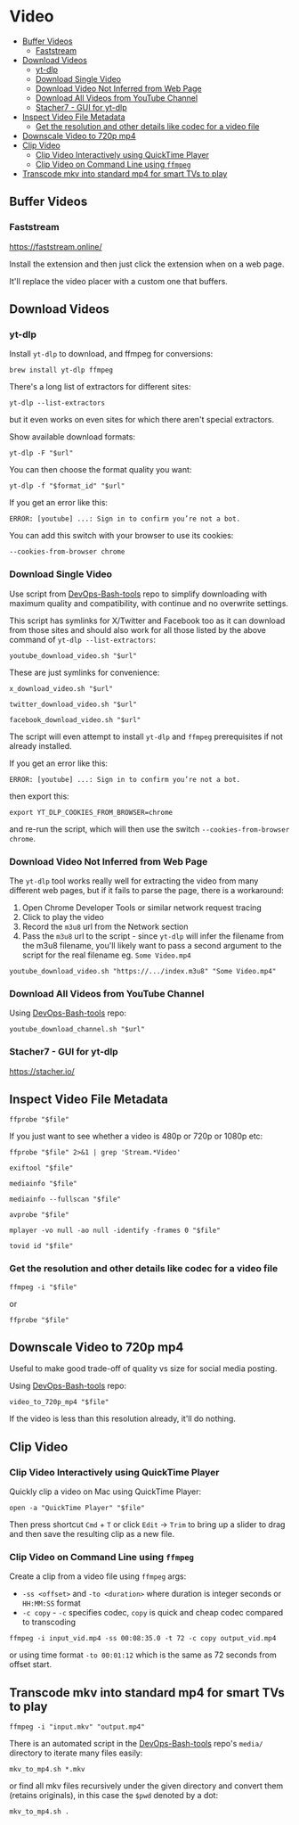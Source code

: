 # Video

<!-- INDEX_START -->

- [Buffer Videos](#buffer-videos)
  - [Faststream](#faststream)
- [Download Videos](#download-videos)
  - [yt-dlp](#yt-dlp)
  - [Download Single Video](#download-single-video)
  - [Download Video Not Inferred from Web Page](#download-video-not-inferred-from-web-page)
  - [Download All Videos from YouTube Channel](#download-all-videos-from-youtube-channel)
  - [Stacher7 - GUI for yt-dlp](#stacher7---gui-for-yt-dlp)
- [Inspect Video File Metadata](#inspect-video-file-metadata)
  - [Get the resolution and other details like codec for a video file](#get-the-resolution-and-other-details-like-codec-for-a-video-file)
- [Downscale Video to 720p mp4](#downscale-video-to-720p-mp4)
- [Clip Video](#clip-video)
  - [Clip Video Interactively using QuickTime Player](#clip-video-interactively-using-quicktime-player)
  - [Clip Video on Command Line using `ffmpeg`](#clip-video-on-command-line-using-ffmpeg)
- [Transcode mkv into standard mp4 for smart TVs to play](#transcode-mkv-into-standard-mp4-for-smart-tvs-to-play)

<!-- INDEX_END -->

## Buffer Videos

### Faststream

<https://faststream.online/>

Install the extension and then just click the extension when on a web page.

It'll replace the video placer with a custom one that buffers.

## Download Videos

### yt-dlp

Install `yt-dlp` to download, and ffmpeg for conversions:

```shell
brew install yt-dlp ffmpeg
```

There's a long list of extractors for different sites:

```shell
yt-dlp --list-extractors
```

but it even works on even sites for which there aren't special extractors.

Show available download formats:

```shell
yt-dlp -F "$url"
```

You can then choose the format quality you want:

```shell
yt-dlp -f "$format_id" "$url"
```

If you get an error like this:

```shell
ERROR: [youtube] ...: Sign in to confirm you’re not a bot.
```

You can add this switch with your browser to use its cookies:

```text
--cookies-from-browser chrome
```

### Download Single Video

Use script from
[DevOps-Bash-tools](devops-bash-tools.md) repo
to simplify downloading with maximum quality and compatibility, with continue and no overwrite settings.

This script has symlinks for X/Twitter and Facebook too as it can download from those sites and should also work for all
those listed by the above command of `yt-dlp --list-extractors`:

```shell
youtube_download_video.sh "$url"
```

These are just symlinks for convenience:

```shell
x_download_video.sh "$url"
```

```shell
twitter_download_video.sh "$url"
```

```shell
facebook_download_video.sh "$url"
```

The script will even attempt to install `yt-dlp` and `ffmpeg` prerequisites if not already installed.

If you get an error like this:

```shell
ERROR: [youtube] ...: Sign in to confirm you’re not a bot.
```

then export this:

```shell
export YT_DLP_COOKIES_FROM_BROWSER=chrome
```

and re-run the script, which will then use the switch `--cookies-from-browser chrome`.

### Download Video Not Inferred from Web Page

The `yt-dlp` tool works really well for extracting the video from many different web pages, but
if it fails to parse the page, there is a workaround:

1. Open Chrome Developer Tools or similar network request tracing
2. Click to play the video
3. Record the `m3u8` url from the Network section
4. Pass the `m3u8` url to the script - since `yt-dlp` will infer the filename from the m3u8 filename, you'll likely want
   to pass a second argument to the script for the real filename eg. `Some Video.mp4`

```shell
youtube_download_video.sh "https://.../index.m3u8" "Some Video.mp4"
```

### Download All Videos from YouTube Channel

Using [DevOps-Bash-tools](devops-bash-tools.md) repo:

```shell
youtube_download_channel.sh "$url"
```

### Stacher7 - GUI for yt-dlp

<https://stacher.io/>

## Inspect Video File Metadata

```shell
ffprobe "$file"
```

If you just want to see whether a video is 480p or 720p or 1080p etc:

```shell
ffprobe "$file" 2>&1 | grep 'Stream.*Video'
```

```shell
exiftool "$file"
```

```shell
mediainfo "$file"
```

```shell
mediainfo --fullscan "$file"
```

```shell
avprobe "$file"
```

```shell
mplayer -vo null -ao null -identify -frames 0 "$file"
```

```shell
tovid id "$file"
```

### Get the resolution and other details like codec for a video file

```shell
ffmpeg -i "$file"
```

or

```shell
ffprobe "$file"
```

## Downscale Video to 720p mp4

Useful to make good trade-off of quality vs size for social media posting.

Using [DevOps-Bash-tools](devops-bash-tools.md) repo:

```shell
video_to_720p_mp4 "$file"
```

If the video is less than this resolution already, it'll do nothing.

## Clip Video

### Clip Video Interactively using QuickTime Player

Quickly clip a video on Mac using QuickTime Player:

```shell
open -a "QuickTime Player" "$file"
```

Then press shortcut `Cmd` + `T`
or click `Edit` -> `Trim` to bring up a slider to drag and then save the resulting clip as a new file.

### Clip Video on Command Line using `ffmpeg`

Create a clip from a video file using `ffmpeg` args:

- `-ss <offset>` and `-to <duration>` where duration is integer seconds or `HH:MM:SS` format
- `-c copy` - `-c` specifies codec, `copy` is quick and cheap codec compared to transcoding

```shell
ffmpeg -i input_vid.mp4 -ss 00:08:35.0 -t 72 -c copy output_vid.mp4
```

or using time format `-to 00:01:12` which is the same as 72 seconds from offset start.

<!--

## Generate Transcript for Video on Instagram

<https://www.klippyo.com/tools/instagram-reel-transcriber/>

## Translate Video

<https://clideo.com/translate-instagram-video>

## Translate Video on Instagram

<https://videotranslator.blipcut.com/instagram-video-translator.html>

-->

## Transcode mkv into standard mp4 for smart TVs to play

```shell
ffmpeg -i "input.mkv" "output.mp4"
```

There is an automated script in the [DevOps-Bash-tools](devops-bash-tools.md) repo's `media/` directory to iterate many files easily:

```shell
mkv_to_mp4.sh *.mkv
```

or find all mkv files recursively under the given directory and convert them (retains originals), in this case the `$pwd` denoted by a dot:

```shell
mkv_to_mp4.sh .
```
